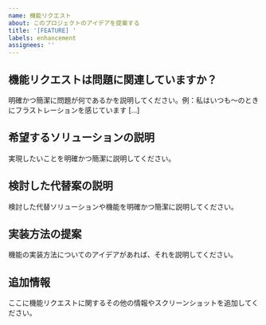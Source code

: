 ```yaml
---
name: 機能リクエスト
about: このプロジェクトのアイデアを提案する
title: '[FEATURE] '
labels: enhancement
assignees: ''
---
```


## 機能リクエストは問題に関連していますか？
明確かつ簡潔に問題が何であるかを説明してください。例：私はいつも～のときにフラストレーションを感じています [...]

## 希望するソリューションの説明
実現したいことを明確かつ簡潔に説明してください。

## 検討した代替案の説明
検討した代替ソリューションや機能を明確かつ簡潔に説明してください。

## 実装方法の提案
機能の実装方法についてのアイデアがあれば、それを説明してください。

## 追加情報
ここに機能リクエストに関するその他の情報やスクリーンショットを追加してください。
